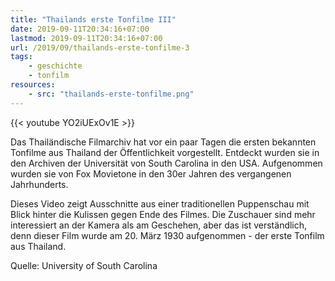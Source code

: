 ```yaml
---
title: "Thailands erste Tonfilme III"
date: 2019-09-11T20:34:16+07:00
lastmod: 2019-09-11T20:34:16+07:00
url: /2019/09/thailands-erste-tonfilme-3
tags:
    - geschichte
    - tonfilm
resources:
    - src: "thailands-erste-tonfilme.png"
---
```


{{< youtube YO2iUExOv1E >}}

Das Thailändische Filmarchiv hat vor ein paar Tagen die ersten bekannten Tonfilme aus Thailand der Öffentlichkeit vorgestellt. Entdeckt wurden sie in den Archiven der Universität von South Carolina in den USA. Aufgenommen wurden sie von Fox Movietone in den 30er Jahren des vergangenen Jahrhunderts. 

Dieses Video zeigt Ausschnitte aus einer traditionellen Puppenschau mit Blick hinter die Kulissen gegen Ende des Filmes. Die Zuschauer sind mehr interessiert an der Kamera als am Geschehen, aber das ist verständlich, denn dieser Film wurde am 20. März 1930 aufgenommen - der erste Tonfilm aus Thailand.

Quelle: University of South Carolina
